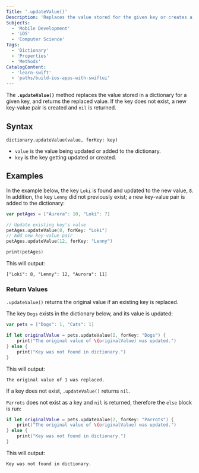 ```yaml
---
Title: '.updateValue()'
Description: 'Replaces the value stored for the given key or creates a new key-value pair.'
Subjects:
  - 'Mobile Development'
  - 'iOS'
  - 'Computer Science'
Tags:
  - 'Dictionary'
  - 'Properties'
  - 'Methods'
CatalogContent:
  - 'learn-swift'
  - 'paths/build-ios-apps-with-swiftui'
---
```


The **`.updateValue()`** method replaces the value stored in a dictionary for a given key, and returns the replaced value. If the key does not exist, a new key-value pair is created and `nil` is returned.

## Syntax

```pseudo
dictionary.updateValue(value, forKey: key)
```

- `value` is the value being updated or added to the dictionary.
- `key` is the key getting updated or created.

## Examples

In the example below, the key `Loki` is found and updated to the new value, `8`. In addition, the key `Lenny` did not previously exist; a new key-value pair is added to the dictionary:

```swift
var petAges = ["Aurora": 10, "Loki": 7]

// Update existing key's value
petAges.updateValue(8, forKey: "Loki")
// Add new key-value pair
petAges.updateValue(12, forKey: "Lenny")

print(petAges)
```

This will output:

```shell
["Loki": 8, "Lenny": 12, "Aurora": 11]
```

### Return Values

`.updateValue()` returns the original value if an existing key is replaced.

The key `Dogs` exists in the dictionary below, and its value is updated:

```swift
var pets = ["Dogs": 1, "Cats": 1]

if let originalValue = pets.updateValue(2, forKey: "Dogs") {
    print("The original value of \(originalValue) was updated.")
} else {
    print("Key was not found in dictionary.")
}
```

This will output:

```shell
The original value of 1 was replaced.
```

If a key does not exist, `.updateValue()` returns `nil`.

`Parrots` does not exist as a key and `nil` is returned, therefore the `else` block is run:

```swift
if let originalValue = pets.updateValue(2, forKey: "Parrots") {
    print("The original value of \(originalValue) was updated.")
} else {
    print("Key was not found in dictionary.")
}
```

This will output:

```shell
Key was not found in dictionary.
```
